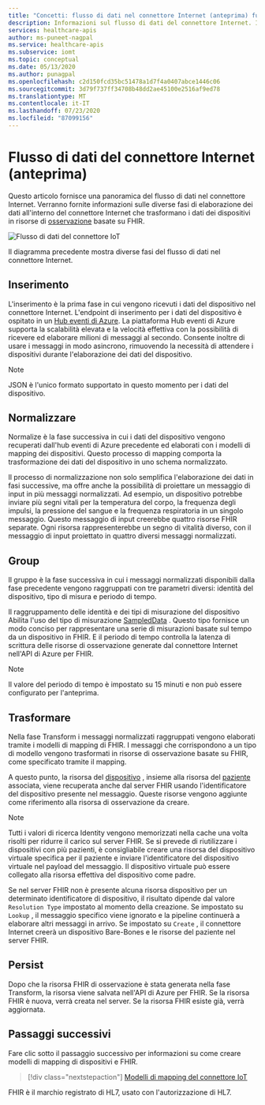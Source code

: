 ```yaml
---
title: "Concetti: flusso di dati nel connettore Internet (anteprima) funzionalità dell'API di Azure per FHIR"
description: Informazioni sul flusso di dati del connettore Internet. Il connettore di gestione delle cose inserisce, normalizza, raggruppa, trasforma e Salva in modo permanente i dati IoMT nell'API di Azure per FHIR.
services: healthcare-apis
author: ms-puneet-nagpal
ms.service: healthcare-apis
ms.subservice: iomt
ms.topic: conceptual
ms.date: 05/13/2020
ms.author: punagpal
ms.openlocfilehash: c2d150fcd35bc51478a1d7f4a0407abce1446c06
ms.sourcegitcommit: 3d79f737ff34708b48dd2ae45100e2516af9ed78
ms.translationtype: MT
ms.contentlocale: it-IT
ms.lasthandoff: 07/23/2020
ms.locfileid: "87099156"
---
```

# <a name="iot-connector-preview-data-flow"></a>Flusso di dati del connettore Internet (anteprima)

Questo articolo fornisce una panoramica del flusso di dati nel connettore Internet. Verranno fornite informazioni sulle diverse fasi di elaborazione dei dati all'interno del connettore Internet che trasformano i dati dei dispositivi in risorse di [osservazione](https://www.hl7.org/fhir/observation.html) basate su FHIR.

![Flusso di dati del connettore IoT](media/concepts-iot-data-flow/iot-connector-data-flow.png)

Il diagramma precedente mostra diverse fasi del flusso di dati nel connettore Internet. 

## <a name="ingest"></a>Inserimento
L'inserimento è la prima fase in cui vengono ricevuti i dati del dispositivo nel connettore Internet. L'endpoint di inserimento per i dati del dispositivo è ospitato in un [Hub eventi di Azure](https://docs.microsoft.com/azure/event-hubs/). La piattaforma Hub eventi di Azure supporta la scalabilità elevata e la velocità effettiva con la possibilità di ricevere ed elaborare milioni di messaggi al secondo. Consente inoltre di usare i messaggi in modo asincrono, rimuovendo la necessità di attendere i dispositivi durante l'elaborazione dei dati del dispositivo.

> [!NOTE]
> JSON è l'unico formato supportato in questo momento per i dati del dispositivo.

## <a name="normalize"></a>Normalizzare
Normalize è la fase successiva in cui i dati del dispositivo vengono recuperati dall'hub eventi di Azure precedente ed elaborati con i modelli di mapping dei dispositivi. Questo processo di mapping comporta la trasformazione dei dati del dispositivo in uno schema normalizzato. 

Il processo di normalizzazione non solo semplifica l'elaborazione dei dati in fasi successive, ma offre anche la possibilità di proiettare un messaggio di input in più messaggi normalizzati. Ad esempio, un dispositivo potrebbe inviare più segni vitali per la temperatura del corpo, la frequenza degli impulsi, la pressione del sangue e la frequenza respiratoria in un singolo messaggio. Questo messaggio di input creerebbe quattro risorse FHIR separate. Ogni risorsa rappresenterebbe un segno di vitalità diverso, con il messaggio di input proiettato in quattro diversi messaggi normalizzati.

## <a name="group"></a>Group
Il gruppo è la fase successiva in cui i messaggi normalizzati disponibili dalla fase precedente vengono raggruppati con tre parametri diversi: identità del dispositivo, tipo di misura e periodo di tempo.

Il raggruppamento delle identità e dei tipi di misurazione del dispositivo Abilita l'uso del tipo di misurazione [SampledData](https://www.hl7.org/fhir/datatypes.html#SampledData) . Questo tipo fornisce un modo conciso per rappresentare una serie di misurazioni basate sul tempo da un dispositivo in FHIR. E il periodo di tempo controlla la latenza di scrittura delle risorse di osservazione generate dal connettore Internet nell'API di Azure per FHIR.

> [!NOTE]
> Il valore del periodo di tempo è impostato su 15 minuti e non può essere configurato per l'anteprima.

## <a name="transform"></a>Trasformare
Nella fase Transform i messaggi normalizzati raggruppati vengono elaborati tramite i modelli di mapping di FHIR. I messaggi che corrispondono a un tipo di modello vengono trasformati in risorse di osservazione basate su FHIR, come specificato tramite il mapping.

A questo punto, la risorsa del [dispositivo](https://www.hl7.org/fhir/device.html) , insieme alla risorsa del [paziente](https://www.hl7.org/fhir/patient.html) associata, viene recuperata anche dal server FHIR usando l'identificatore del dispositivo presente nel messaggio. Queste risorse vengono aggiunte come riferimento alla risorsa di osservazione da creare.

> [!NOTE]
> Tutti i valori di ricerca Identity vengono memorizzati nella cache una volta risolti per ridurre il carico sul server FHIR. Se si prevede di riutilizzare i dispositivi con più pazienti, è consigliabile creare una risorsa del dispositivo virtuale specifica per il paziente e inviare l'identificatore del dispositivo virtuale nel payload del messaggio. Il dispositivo virtuale può essere collegato alla risorsa effettiva del dispositivo come padre.

Se nel server FHIR non è presente alcuna risorsa dispositivo per un determinato identificatore di dispositivo, il risultato dipende dal valore `Resolution Type` impostato al momento della creazione. Se impostato su `Lookup` , il messaggio specifico viene ignorato e la pipeline continuerà a elaborare altri messaggi in arrivo. Se impostato su `Create` , il connettore Internet creerà un dispositivo Bare-Bones e le risorse del paziente nel server FHIR.  

## <a name="persist"></a>Persist
Dopo che la risorsa FHIR di osservazione è stata generata nella fase Transform, la risorsa viene salvata nell'API di Azure per FHIR. Se la risorsa FHIR è nuova, verrà creata nel server. Se la risorsa FHIR esiste già, verrà aggiornata.

## <a name="next-steps"></a>Passaggi successivi

Fare clic sotto il passaggio successivo per informazioni su come creare modelli di mapping di dispositivi e FHIR.

>[!div class="nextstepaction"]
>[Modelli di mapping del connettore IoT](iot-mapping-templates.md)


FHIR è il marchio registrato di HL7, usato con l'autorizzazione di HL7.
